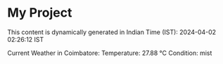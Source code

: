 # My Project

This content is dynamically generated in Indian Time (IST): 2024-04-02 02:26:12 IST


Current Weather in Coimbatore:
Temperature: 27.88 °C
Condition: mist
